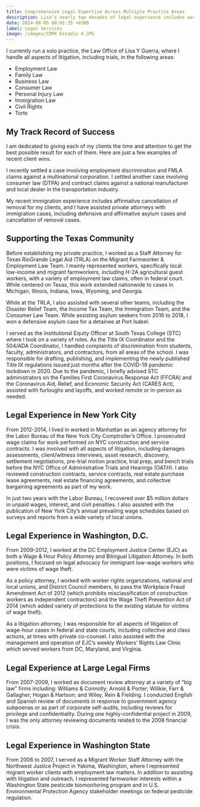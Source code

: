 ```yaml
---
title: Comprehensive Legal Expertise Across Multiple Practice Areas
description: Lisa’s nearly two decades of legal experience includes work in civil litigation, business and employment law, immigration, and civil rights. She has practiced in Texas, New York, and Washington, D.C.
date: 2024-08-05 08:01:35 +0300
label: Legal Services
image: /images/CDMX Estadio 4.JPG
---
```


I currently run a solo practice, the Law Office of Lisa Y Guerra, where I handle all aspects of litigation, including trials, in the following areas:

- Employment Law
- Family Law
- Business Law
- Consumer Law
- Personal Injury Law
- Immigration Law
- Civil Rights
- Torts

## My Track Record of Success

I am dedicated to giving each of my clients the time and attention to get the best possible result for each of them. Here are just a few examples of recent client wins.

I recently settled a case involving employment discrimination and FMLA claims against a multinational corporation. I settled another case involving consumer law (DTPA) and contract claims against a national manufacturer and local dealer in the transportation industry.

My recent immigration experience includes affirmative cancellation of removal for my clients, and I have assisted private attorneys with immigration cases, including defensive and affirmative asylum cases and cancellation of removal cases.

## Supporting the Texas Community

Before establishing my private practice, I worked as a Staff Attorney for
Texas RioGrande Legal Aid (TRLA) on the Migrant Farmworker & Employment Law Team. I mainly represented workers, specifically local low-income and migrant farmworkers, including H-2A agricultural guest workers, with a variety of employment law claims, often in federal court. While centered on Texas, this work extended nationwide to cases in Michigan, Illinois, Indiana, Iowa, Wyoming, and Georgia.

While at the TRLA, I also assisted with several other teams, including the Disaster Relief Team, the Income Tax Team, the Immigration Team, and the Consumer Law Team. While assisting asylum seekers from 2016 to 2018, I won a defensive asylum case for a detainee at Port Isabel.

I served as the Institutional Equity Officer at South Texas College (STC) where I took on a variety of roles. As the Title IX Coordinator and the 504/ADA Coordinator, I handled complaints of discrimination from students, faculty, administrators, and contractors, from all areas of the school. I was responsible for drafting, publishing, and implementing the newly published Title IX regulations issued just months after the COVID-19 pandemic lockdown in 2020. Due to the pandemic, I briefly advised STC administrators on the Families First Coronavirus Response Act (FFCRA) and the Coronavirus Aid, Relief, and Economic Security Act (CARES Act), assisted with furloughs and layoffs, and worked remote or in-person as needed.

## Legal Experience in New York City

From 2012-2014, I lived in worked in Manhattan as an agency attorney for the Labor Bureau of the New York City Comptroller’s Office. I prosecuted wage claims for work performed on NYC construction and service contracts. I was involved with all aspects of litigation, including damages assessments, client/witness interviews, asset research, discovery, settlement negotiations, pre-trial motion practice, trial prep, and bench trials before the NYC Office of Administrative Trials and Hearings (OATH). I also reviewed construction contracts, service contracts, real estate purchase lease agreements, real estate financing agreements, and collective bargaining agreements as part of my work.

In just two years with the Labor Bureau, I recovered over $5 million dollars in unpaid wages, interest, and civil penalties. I also assisted with the publication of New York City’s annual prevailing wage schedules based on surveys and reports from a wide variety of local unions.

## Legal Experience in Washington, D.C.

From 2009-2012, I worked at the DC Employment Justice Center (EJC) as both a Wage & Hour Policy Attorney and Bilingual Litigation Attorney. In both positions, I focused on legal advocacy for immigrant low-wage workers who were victims of wage theft.

As a policy attorney, I worked with worker rights organizations, national and local unions, and District Council members, to pass the Workplace Fraud Amendment Act of 2012 (which prohibits misclassification of construction workers as independent contractors) and the Wage Theft Prevention Act of 2014 (which added variety of protections to the existing statute for victims of wage theft).

As a litigation attorney, I was responsible for all aspects of litigation of wage-hour cases in federal and state courts, including collective and class actions, at times with private co-counsel. I also assisted with the management and operation of EJC’s weekly Workers’ Rights Law Clinic which served workers from DC, Maryland, and Virginia.

## Legal Experience at Large Legal Firms

From 2007-2009, I worked as document review attorney at a variety of “big law” firms including: Williams & Connolly; Arnold & Porter; Willkie, Farr & Gallagher; Hogan & Hartson; and Wiley, Rein & Fielding. I conducted English and Spanish review of documents in response to government agency subpoenas or as part of corporate self-audits, including reviews for privilege and confidentiality. During one highly-confidential project in 2009, I was the only attorney reviewing documents related to the 2008 financial crisis.

## Legal Experience in Washington State

From 2006 to 2007, I served as a Migrant Worker Staff Attorney with the Northwest Justice Project in Yakima, Washington, where I represented migrant worker clients with employment law matters. In addition to assisting with litigation and outreach, I represented farmworker interests within a Washington State pesticide biomonitoring program and in U.S. Environmental Protection Agency stakeholder meetings on federal pesticide regulation.
